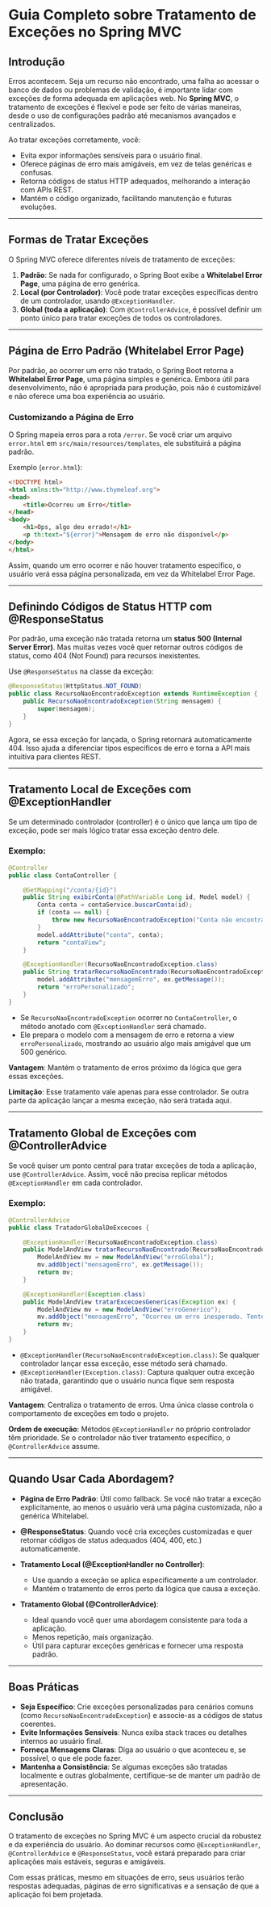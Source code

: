 # Guia Completo sobre Tratamento de Exceções no Spring MVC

## Introdução

Erros acontecem. Seja um recurso não encontrado, uma falha ao acessar o banco de dados ou problemas de validação, é importante lidar com exceções de forma adequada em aplicações web. No **Spring MVC**, o tratamento de exceções é flexível e pode ser feito de várias maneiras, desde o uso de configurações padrão até mecanismos avançados e centralizados.

Ao tratar exceções corretamente, você:

- Evita expor informações sensíveis para o usuário final.
- Oferece páginas de erro mais amigáveis, em vez de telas genéricas e confusas.
- Retorna códigos de status HTTP adequados, melhorando a interação com APIs REST.
- Mantém o código organizado, facilitando manutenção e futuras evoluções.

---

## Formas de Tratar Exceções

O Spring MVC oferece diferentes níveis de tratamento de exceções:

1. **Padrão**: Se nada for configurado, o Spring Boot exibe a **Whitelabel Error Page**, uma página de erro genérica.
2. **Local (por Controlador)**: Você pode tratar exceções específicas dentro de um controlador, usando `@ExceptionHandler`.
3. **Global (toda a aplicação)**: Com `@ControllerAdvice`, é possível definir um ponto único para tratar exceções de todos os controladores.

---

## Página de Erro Padrão (Whitelabel Error Page)

Por padrão, ao ocorrer um erro não tratado, o Spring Boot retorna a **Whitelabel Error Page**, uma página simples e genérica. Embora útil para desenvolvimento, não é apropriada para produção, pois não é customizável e não oferece uma boa experiência ao usuário.

### Customizando a Página de Erro

O Spring mapeia erros para a rota `/error`. Se você criar um arquivo `error.html` em `src/main/resources/templates`, ele substituirá a página padrão.

Exemplo (`error.html`):

```html
<!DOCTYPE html>
<html xmlns:th="http://www.thymeleaf.org">
<head>
    <title>Ocorreu um Erro</title>
</head>
<body>
    <h1>Ops, algo deu errado!</h1>
    <p th:text="${error}">Mensagem de erro não disponível</p>
</body>
</html>
```

Assim, quando um erro ocorrer e não houver tratamento específico, o usuário verá essa página personalizada, em vez da Whitelabel Error Page.

---

## Definindo Códigos de Status HTTP com @ResponseStatus

Por padrão, uma exceção não tratada retorna um **status 500 (Internal Server Error)**. Mas muitas vezes você quer retornar outros códigos de status, como 404 (Not Found) para recursos inexistentes.

Use `@ResponseStatus` na classe da exceção:

```java
@ResponseStatus(HttpStatus.NOT_FOUND)
public class RecursoNaoEncontradoException extends RuntimeException {
    public RecursoNaoEncontradoException(String mensagem) {
        super(mensagem);
    }
}
```

Agora, se essa exceção for lançada, o Spring retornará automaticamente 404. Isso ajuda a diferenciar tipos específicos de erro e torna a API mais intuitiva para clientes REST.

---

## Tratamento Local de Exceções com @ExceptionHandler

Se um determinado controlador (controller) é o único que lança um tipo de exceção, pode ser mais lógico tratar essa exceção dentro dele.

### Exemplo:

```java
@Controller
public class ContaController {

    @GetMapping("/conta/{id}")
    public String exibirConta(@PathVariable Long id, Model model) {
        Conta conta = contaService.buscarConta(id);
        if (conta == null) {
            throw new RecursoNaoEncontradoException("Conta não encontrada!");
        }
        model.addAttribute("conta", conta);
        return "contaView";
    }

    @ExceptionHandler(RecursoNaoEncontradoException.class)
    public String tratarRecursoNaoEncontrado(RecursoNaoEncontradoException ex, Model model) {
        model.addAttribute("mensagemErro", ex.getMessage());
        return "erroPersonalizado";
    }
}
```

- Se `RecursoNaoEncontradoException` ocorrer no `ContaController`, o método anotado com `@ExceptionHandler` será chamado.
- Ele prepara o modelo com a mensagem de erro e retorna a view `erroPersonalizado`, mostrando ao usuário algo mais amigável que um 500 genérico.

**Vantagem**: Mantém o tratamento de erros próximo da lógica que gera essas exceções.

**Limitação**: Esse tratamento vale apenas para esse controlador. Se outra parte da aplicação lançar a mesma exceção, não será tratada aqui.

---

## Tratamento Global de Exceções com @ControllerAdvice

Se você quiser um ponto central para tratar exceções de toda a aplicação, use `@ControllerAdvice`. Assim, você não precisa replicar métodos `@ExceptionHandler` em cada controlador.

### Exemplo:

```java
@ControllerAdvice
public class TratadorGlobalDeExcecoes {

    @ExceptionHandler(RecursoNaoEncontradoException.class)
    public ModelAndView tratarRecursoNaoEncontrado(RecursoNaoEncontradoException ex) {
        ModelAndView mv = new ModelAndView("erroGlobal");
        mv.addObject("mensagemErro", ex.getMessage());
        return mv;
    }

    @ExceptionHandler(Exception.class)
    public ModelAndView tratarExcecoesGenericas(Exception ex) {
        ModelAndView mv = new ModelAndView("erroGenerico");
        mv.addObject("mensagemErro", "Ocorreu um erro inesperado. Tente novamente mais tarde.");
        return mv;
    }
}
```

- `@ExceptionHandler(RecursoNaoEncontradoException.class)`: Se qualquer controlador lançar essa exceção, esse método será chamado.
- `@ExceptionHandler(Exception.class)`: Captura qualquer outra exceção não tratada, garantindo que o usuário nunca fique sem resposta amigável.

**Vantagem**: Centraliza o tratamento de erros. Uma única classe controla o comportamento de exceções em todo o projeto.

**Ordem de execução**: Métodos `@ExceptionHandler` no próprio controlador têm prioridade. Se o controlador não tiver tratamento específico, o `@ControllerAdvice` assume.

---

## Quando Usar Cada Abordagem?

- **Página de Erro Padrão**: Útil como fallback. Se você não tratar a exceção explicitamente, ao menos o usuário verá uma página customizada, não a genérica Whitelabel.

- **@ResponseStatus**: Quando você cria exceções customizadas e quer retornar códigos de status adequados (404, 400, etc.) automaticamente.

- **Tratamento Local (@ExceptionHandler no Controller)**:  
  - Use quando a exceção se aplica especificamente a um controlador.
  - Mantém o tratamento de erros perto da lógica que causa a exceção.

- **Tratamento Global (@ControllerAdvice)**:  
  - Ideal quando você quer uma abordagem consistente para toda a aplicação.
  - Menos repetição, mais organização.
  - Útil para capturar exceções genéricas e fornecer uma resposta padrão.

---

## Boas Práticas

- **Seja Específico**: Crie exceções personalizadas para cenários comuns (como `RecursoNaoEncontradoException`) e associe-as a códigos de status coerentes.
- **Evite Informações Sensíveis**: Nunca exiba stack traces ou detalhes internos ao usuário final.
- **Forneça Mensagens Claras**: Diga ao usuário o que aconteceu e, se possível, o que ele pode fazer.
- **Mantenha a Consistência**: Se algumas exceções são tratadas localmente e outras globalmente, certifique-se de manter um padrão de apresentação.

---

## Conclusão

O tratamento de exceções no Spring MVC é um aspecto crucial da robustez e da experiência do usuário. Ao dominar recursos como `@ExceptionHandler`, `@ControllerAdvice` e `@ResponseStatus`, você estará preparado para criar aplicações mais estáveis, seguras e amigáveis.

Com essas práticas, mesmo em situações de erro, seus usuários terão respostas adequadas, páginas de erro significativas e a sensação de que a aplicação foi bem projetada.
